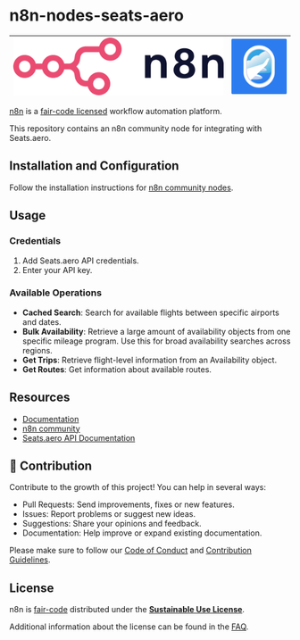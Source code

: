 # n8n-nodes-seats-aero

| ![n8n.io - Workflow Automation](https://raw.githubusercontent.com/n8n-io/n8n/master/assets/n8n-logo.png) | ![Seats.aero Logo](src/nodes/SeatsAero/logo-seats-aero.svg) |
|:---:|:---:|

[n8n](https://n8n.io/) is a [fair-code licensed](https://docs.n8n.io/reference/license/) workflow automation platform.

This repository contains an n8n community node for integrating with Seats.aero.

## Installation and Configuration

Follow the installation instructions for [n8n community nodes](https://docs.n8n.io/integrations/community-nodes/installation/).

## Usage

### Credentials
1. Add Seats.aero API credentials.
2. Enter your API key.

### Available Operations
- **Cached Search**: Search for available flights between specific airports and dates.
- **Bulk Availability**: Retrieve a large amount of availability objects from one specific mileage program. Use this for broad availability searches across regions.
- **Get Trips**: Retrieve flight-level information from an Availability object.
- **Get Routes**: Get information about available routes.

## Resources

* [Documentation](https://docs.n8n.io/integrations/community-nodes/)
* [n8n community](https://community.n8n.io)
* [Seats.aero API Documentation](https://docs.seats.aero/)

## 🤝 Contribution
Contribute to the growth of this project! You can help in several ways:

- Pull Requests: Send improvements, fixes or new features.
- Issues: Report problems or suggest new ideas.
- Suggestions: Share your opinions and feedback.
- Documentation: Help improve or expand existing documentation.

Please make sure to follow our [Code of Conduct](https://github.com/n8n-io/n8n/blob/master/CODE_OF_CONDUCT.md) and [Contribution Guidelines](https://github.com/n8n-io/n8n/blob/master/CONTRIBUTING.md).

## License

n8n is [fair-code](http://faircode.io) distributed under the [**Sustainable Use License**](https://github.com/n8n-io/n8n/blob/master/LICENSE.md).

Additional information about the license can be found in the [FAQ](https://docs.n8n.io/reference/license/#faq).
